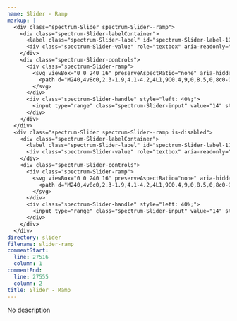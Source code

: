 ```yaml
---
name: Slider - Ramp
markup: |
  <div class="spectrum-Slider spectrum-Slider--ramp">
    <div class="spectrum-Slider-labelContainer">
      <label class="spectrum-Slider-label" id="spectrum-Slider-label-10" for="spectrum-Slider-input-10">Slider Label</label>
      <div class="spectrum-Slider-value" role="textbox" aria-readonly="true" aria-labelledby="spectrum-Slider-label-10">14</div>
    </div>
    <div class="spectrum-Slider-controls">
      <div class="spectrum-Slider-ramp">
        <svg viewBox="0 0 240 16" preserveAspectRatio="none" aria-hidden="true" focusable="false">
          <path d="M240,4v8c0,2.3-1.9,4.1-4.2,4L1,9C0.4,9,0,8.5,0,8c0-0.5,0.4-1,1-1l234.8-7C238.1-0.1,240,1.7,240,4z"></path>
        </svg>
      </div>
      <div class="spectrum-Slider-handle" style="left: 40%;">
        <input type="range" class="spectrum-Slider-input" value="14" step="2" min="10" max="20" id="spectrum-Slider-input-10">
      </div>
    </div>
  </div>
  <div class="spectrum-Slider spectrum-Slider--ramp is-disabled">
    <div class="spectrum-Slider-labelContainer">
      <label class="spectrum-Slider-label" id="spectrum-Slider-label-11" for="spectrum-Slider-input-11">Slider Label - Disabled</label>
      <div class="spectrum-Slider-value" role="textbox" aria-readonly="true" aria-labelledby="spectrum-Slider-label-11">14</div>
    </div>
    <div class="spectrum-Slider-controls">
      <div class="spectrum-Slider-ramp">
        <svg viewBox="0 0 240 16" preserveAspectRatio="none" aria-hidden="true" focusable="false">
          <path d="M240,4v8c0,2.3-1.9,4.1-4.2,4L1,9C0.4,9,0,8.5,0,8c0-0.5,0.4-1,1-1l234.8-7C238.1-0.1,240,1.7,240,4z"></path>
        </svg>
      </div>
      <div class="spectrum-Slider-handle" style="left: 40%;">
        <input type="range" class="spectrum-Slider-input" value="14" step="2" min="10" max="20" id="spectrum-Slider-input-11" disabled>
      </div>
    </div>
  </div>
directory: slider
filename: slider-ramp
commentStart:
  line: 27516
  column: 1
commentEnd:
  line: 27555
  column: 2
title: Slider - Ramp
---
```

No description